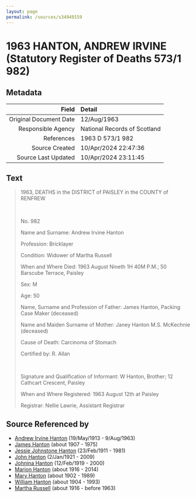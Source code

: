 ```yaml
---
layout: page
permalink: /sources/s34949159
---
```


# 1963 HANTON, ANDREW IRVINE (Statutory Register of Deaths 573/1 982)

## Metadata

Field | Detail
---:|:---
Original Document Date | 12/Aug/1963
Responsible Agency | National Records of Scotland
References | 1963 D 573/1 982
Source Created | 10/Apr/2024 22:47:36
Source Last Updated | 10/Apr/2024 23:11:45

## Text

> 1963, DEATHS in the DISTRICT of PAISLEY in the COUNTY of RENFREW
>
> <br/>
>
> No. 982
>
> Name and Surname: Andrew Irvine Hanton
>
> Profession: Bricklayer
>
> Condition: Widower of Martha Russell
>
> When and Where Died: 1963 August Nineth 1H 40M P.M.; 50 Barscube Terrace, Paisley
>
> Sex: M
>
> Age: 50
>
> Name, Surname and Profession of Father: James Hanton, Packing Case Maker (deceased)
>
> Name and Maiden Surname of Mother: Janey Hanton M.S. McKechnie (deceased)
>
> Cause of Death: Carcinoma of Stomach
>
> Certified by: R. Allan
>
> <br/>
>
> Signature and Qualification of Informant: W Hanton, Brother; 12 Cathcart Crescent, Paisley
>
> When and Where Registered: 1963 August 12th at Paisley
>
> Registrar: Nellie Lawrie, Assistant Registrar
>

## Source Referenced by

* [Andrew Irvine Hanton](../people/@53392578@-andrew-irvine-hanton-b1913-5-19-d1963-8-9.md) (19/May/1913 - 9/Aug/1963)
* [James Hanton](../people/@30630538@-james-hanton-b1907-d1975.md) (about 1907 - 1975)
* [Jessie Johnstone Hanton](../people/@56011610@-jessie-johnstone-hanton-b1911-2-23-d1981.md) (23/Feb/1911 - 1981)
* [John Hanton](../people/@30651959@-john-hanton-b1921-1-2-d2009.md) (2/Jan/1921 - 2009)
* [Johnina Hanton](../people/@68592798@-johnina-hanton-b1919-2-12-d2000.md) (12/Feb/1919 - 2000)
* [Marion Hanton](../people/@27083581@-marion-hanton-b1916-d2014.md) (about 1916 - 2014)
* [Mary Hanton](../people/@24857040@-mary-hanton-b1902-d1989.md) (about 1902 - 1989)
* [William Hanton](../people/@19187808@-william-hanton-b1904-d1993.md) (about 1904 - 1993)
* [Martha Russell](../people/@30062456@-martha-russell-b1916-d1963.md) (about 1916 - before 1963)
